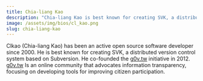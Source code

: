 ```yaml
---
title: Chia-liang Kao
description: "Chia-liang Kao is best known for creating SVK, a distributed version control system based on Subversion."
image: /assets/img/bios/cl_kao.png
slug: chia-liang-kao
---
```

Clkao (Chia-liang Kao) has been an active open source software developer since 2000. He is best known for creating SVK, a distributed version control system based on Subversion. He co-founded the [g0v.tw][govtw] initiative in 2012. [g0v.tw][govtw] Is an online community that advocates information transparency, focusing on developing tools for improving citizen participation.

[govtw]: https://g0v.tw/

